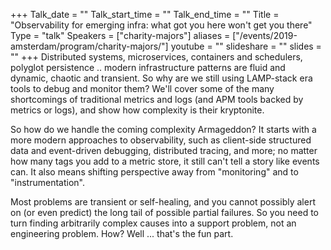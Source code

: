 +++
Talk_date = ""
Talk_start_time = ""
Talk_end_time = ""
Title = "Observability for emerging infra: what got you here won't get you there"
Type = "talk"
Speakers = ["charity-majors"]
aliases = ["/events/2019-amsterdam/program/charity-majors/"]
youtube = ""
slideshare = ""
slides = ""
+++
Distributed systems, microservices, containers and schedulers, polyglot persistence .. modern infrastructure patterns are fluid and dynamic, chaotic and transient. So why are we still using LAMP-stack era tools to debug and monitor them? We'll cover some of the many shortcomings of traditional metrics and logs (and APM tools backed by metrics or logs), and show how complexity is their kryptonite.

So how do we handle the coming complexity Armageddon? It starts with a more modern approaches to observability, such as client-side structured data and event-driven debugging, distributed tracing, and more; no matter how many tags you add to a metric store, it still can't tell a story like events can. It also means shifting perspective away from "monitoring" and to "instrumentation".

Most problems are transient or self-healing, and you cannot possibly alert on (or even predict) the long tail of possible partial failures. So you need to turn finding arbitrarily complex causes into a support problem, not an engineering problem. How? Well ... that's the fun part.
